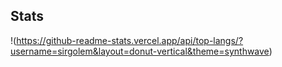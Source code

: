 ## Stats

!(https://github-readme-stats.vercel.app/api/top-langs/?username=sirgolem&layout=donut-vertical&theme=synthwave)
